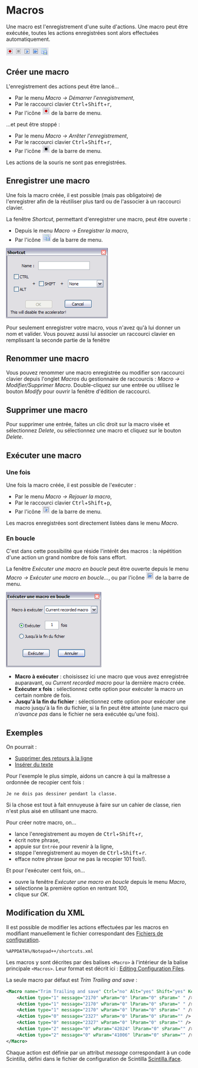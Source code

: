 # Macros

Une macro est l'enregistrement d'une suite d'actions. Une macro peut être exécutée, toutes les actions enregistrées sont alors effectuées automatiquement.

![Menu des macros](./images/notepadpp_macromenu.png)

## Créer une macro

L'enregistrement des actions peut être lancé...

- Par le menu *Macro -> Démarrer l'enregistrement*,
- Par le raccourci clavier <kbd>Ctrl</kbd>+<kbd>Shift</kbd>+<kbd>r</kbd>,
- Par l'icône ![](./images/notepadpp_macroedemarrer.png) de la barre de menu.

...et peut être stoppé :

- Par le menu *Macro -> Arrêter l'enregistrement*,
- Par le raccourci clavier <kbd>Ctrl</kbd>+<kbd>Shift</kbd>+<kbd>r</kbd>,
- Par l'icône ![](./images/notepadpp_macroarreter.png) de la barre de menu.

Les actions de la souris ne sont pas enregistrées.

## Enregistrer une macro

Une fois la macro créée, il est possible (mais pas obligatoire) de l'enregistrer afin de la réutiliser plus tard ou de l'associer à un raccourci clavier.

La fenêtre *Shortcut*, permettant d'enregistrer une macro, peut être ouverte :

- Depuis le menu *Macro -> Enregistrer la macro*,
- Par l'icône ![](./images/notepadpp_macroenregistrer.png) de la barre de menu.

![Fenêtre d'enregistrement d'une macro](./images/notepadpp_macroshortcut.png)

Pour seulement enregistrer votre macro, vous n'avez qu'à lui donner un nom et valider. Vous pouvez aussi lui associer un raccourci clavier en remplissant la seconde partie de la fenêtre

## Renommer une macro

Vous pouvez renommer une macro enregistrée ou modifier son raccourci clavier depuis l'onglet *Macros* du gestionnaire de raccourcis : *Macro -> Modifier/Supprimer Macro*. Double-cliquez sur une entrée ou utilisez le bouton *Modify* pour ouvrir la fenêtre d'édition de raccourci.

## Supprimer une macro

Pour supprimer une entrée, faites un clic droit sur la macro visée et sélectionnez *Delete*, ou sélectionnez une macro et cliquez sur le bouton *Delete*.

## Exécuter une macro

### Une fois

Une fois la macro créée, il est possible de l'exécuter :

- Par le menu *Macro -> Rejouer la macro*,
- Par le raccourci clavier <kbd>Ctrl</kbd>+<kbd>Shift</kbd>+<kbd>p</kbd>,
- Par l'icône ![](./images/notepadpp_macroexecuter.png) de la barre de menu.

Les macros enregistrées sont directement listées dans le menu *Macro*.

### En boucle

C'est dans cette possibilité que réside l'intérêt des macros : la répétition d'une action un grand nombre de fois sans effort.

La fenêtre *Exécuter une macro en boucle* peut être ouverte depuis le menu *Macro -> Exécuter une macro en boucle...*, ou par l'icône ![](./images/notepadpp_macroexecuterenboucle.png) de la barre de menu.

![Fenêtre *exécuter une macro en boucle*](./images/notepadpp_macroexecuterfenetre.png)

- **Macro à exécuter** : choisissez ici une macro que vous avez enregistrée auparavant, ou *Current recorded macro* pour la dernière macro créée.
- **Exécuter x fois** : sélectionnez cette option pour exécuter la macro un certain nombre de fois.
- **Jusqu'à la fin du fichier** : sélectionnez cette option pour exécuter une macro jusqu'à la fin du fichier, si la fin peut être atteinte (une macro qui *n'avance pas* dans le fichier ne sera exécutée qu'une fois).

## Exemples

On pourrait :

- [Supprimer des retours à la ligne](supprimer-des-retours-a-la-ligne.md)
- [Insérer du texte](inserer-du-texte.md)

Pour l'exemple le plus simple, aidons un cancre à qui la maîtresse a ordonnée de recopier cent fois :

    Je ne dois pas dessiner pendant la classe.

Si la chose est tout à fait ennuyeuse à faire sur un cahier de classe, rien n'est plus aisé en utilisant une macro.

Pour créer notre macro, on...

- lance l'enregistrement au moyen de <kbd>Ctrl</kbd>+<kbd>Shift</kbd>+<kbd>r</kbd>,
- écrit notre phrase,
- appuie sur `Entrée` pour revenir à la ligne,
- stoppe l'enregistrement au moyen de <kbd>Ctrl</kbd>+<kbd>Shift</kbd>+<kbd>r</kbd>.
- efface notre phrase (pour ne pas la recopier 101 fois!).

Et pour l'exécuter cent fois, on...

- ouvre la fenêtre *Exécuter une macro en boucle* depuis le menu *Macro*,
- sélectionne la première option en rentrant *100*,
- clique sur *OK*.

## Modification du XML

Il est possible de modifier les actions effectuées par les macros en modifiant manuellement le fichier correspondant des [Fichiers de configuration](fichiers-de-configuration.md).

    %APPDATA%/Notepad++/shortcuts.xml

Les macros y sont décrites par des balises `<Macro>` à l'intérieur de la balise principale `<Macros>`. Leur format est décrit ici : [Editing Configuration Files](https://sourceforge.net/apps/mediawiki/notepad-plus/index.php?title=Editing_Configuration_Files#.3CMacros.3E).

La seule macro par défaut est *Trim Trailing and save* :

```xml
<Macro name="Trim Trailing and save" Ctrl="no" Alt="yes" Shift="yes" Key="83">
    <Action type="1" message="2170" wParam="0" lParam="0" sParam=" " />
    <Action type="1" message="2170" wParam="0" lParam="0" sParam=" " />
    <Action type="1" message="2170" wParam="0" lParam="0" sParam=" " />
    <Action type="0" message="2327" wParam="0" lParam="0" sParam="" />
    <Action type="0" message="2327" wParam="0" lParam="0" sParam="" />
    <Action type="2" message="0" wParam="42024" lParam="0" sParam="" />
    <Action type="2" message="0" wParam="41006" lParam="0" sParam="" />
</Macro>
```

Chaque action est définie par un attribut *message* correspondant à un code Scintilla, défini dans le fichier de configuration de Scintilla [Scintilla.iface](http://scintilla.cvs.sourceforge.net/viewvc/scintilla/scintilla/include/Scintilla.iface).
